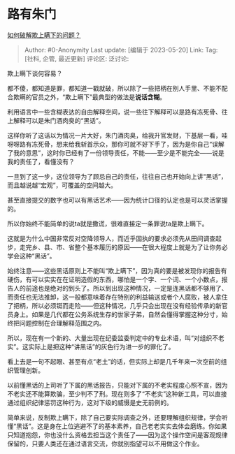 # 路有朱门
[如何破解欺上瞒下的问题？](https://www.zhihu.com/question/564779251/answer/3036049423)

> Author: #0-Anonymity
> Last update: [编辑于 2023-05-20]
> Link:
> Tag: [社科, 企管, 最近更新]
> 评论区:
> 泛讨论:

欺上瞒下谈何容易？

都不傻，都知道是罪，都知道一戳就破，所以除了一些把柄在别人手里、不能不配合欺瞒的官员之外，“欺上瞒下”最典型的做法是**说话含糊**。

利用语言中一些含糊表达的自由解释空间，说一些往下解释可以是路有冻死骨、往上解释可以是朱门酒肉臭的“黑话”。

这样你听了这话以为情况一片大好，朱门酒肉臭，给我升官发财，下基层一看，哇呀呀路有冻死骨，想来给我斩首示众，那你可就不好下手了，因为是你自己“误解了我的意思”，这时你已经有了一份领导责任，不能——至少是不能完全——说是我的责任了，看懂没有？

一旦到了这一步，这位领导为了顾忌自己的责任，往往自己也开始向上讲“黑话”，而且越说越“宏观”，可覆盖的空间越大。

甚至直接提交的数字也可以有黑话艺术——因为统计口径的认定也是可以灵活掌握的。

所以你始终不能简单的说ta就是撒谎，很难直接定一条罪说ta是欺上瞒下。

这就是为什么中国非常反对空降领导人，而近乎固执的要求必须先从田间调查起步，走完乡、县、市、省整个基本履历的原因——在很大程度上就是为了让你务必学会这种“黑话”。

始终注意——这些黑话原则上不能叫“欺上瞒下”，因为真的要是被发现你的报告有硬伤，有可以实实在在证明造假的东西，哪怕是一个字、一个词、一个小数点，报告人的前途也是绝对的到头了。所以到出现这种情况，一定是连黑话都不够用了、而责任也无法推卸，这一般都意味着存在特别的利益输送或者个人腐败，被人拿住了把柄，所以必须铤而走险——但这种情况，几乎只会出现在没有经验传承的新官员身上。如果是几代都在公务系统生存的世家子弟，自然会懂得掌握这种分寸，始终把问题控制在合理解释范围之内。

所以，现在有一个新的、大量出现在纪委监委判定中的专业术语，叫“对组织不老实”。这实际上是把这种“讲黑话”的灰色行为进一步的罪化了。

看上去是一句不起眼、甚至有点“老土”的话，但实际上却是几千年来一次空前的组织管理创新。

以前懂黑话的上司听了下属的黑话报告，只能对下属的不老实程度心照不宣，因为不老实还不能算欺骗，至少判不了刑。现在则多了“不老实”这种新工具，可以直接通过组织纪律惩罚这种行为，这对下级的威慑是史无前例的。

简单来说，反制欺上瞒下，除了自己要实际调查之外，还要理解组织规律，学会听懂“黑话”。这是身在上位逃避不了的基本素养，自己老老实实去体会磨练。你如果只知道抱怨，你也没什么资格去担当这个责任了——因为这个操作空间是客观规律保留的，只要人类还在通过语言交流，你就别指望可以不用做这个作业。